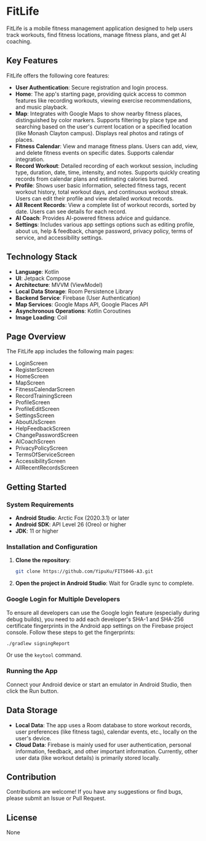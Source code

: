 # FitLife

FitLife is a mobile fitness management application designed to help users track workouts, find fitness locations, manage fitness plans, and get AI coaching.

## Key Features

FitLife offers the following core features:

- **User Authentication**: Secure registration and login process.
- **Home**: The app's starting page, providing quick access to common features like recording workouts, viewing exercise recommendations, and music playback.
- **Map**: Integrates with Google Maps to show nearby fitness places, distinguished by color markers. Supports filtering by place type and searching based on the user's current location or a specified location (like Monash Clayton campus). Displays real photos and ratings of places.
- **Fitness Calendar**: View and manage fitness plans. Users can add, view, and delete fitness events on specific dates. Supports calendar integration.
- **Record Workout**: Detailed recording of each workout session, including type, duration, date, time, intensity, and notes. Supports quickly creating records from calendar plans and estimating calories burned.
- **Profile**: Shows user basic information, selected fitness tags, recent workout history, total workout days, and continuous workout streak. Users can edit their profile and view detailed workout records.
- **All Recent Records**: View a complete list of workout records, sorted by date. Users can see details for each record.
- **AI Coach**: Provides AI-powered fitness advice and guidance.
- **Settings**: Includes various app settings options such as editing profile, about us, help & feedback, change password, privacy policy, terms of service, and accessibility settings.

## Technology Stack

- **Language**: Kotlin
- **UI**: Jetpack Compose
- **Architecture**: MVVM (ViewModel)
- **Local Data Storage**: Room Persistence Library
- **Backend Service**: Firebase (User Authentication)
- **Map Services**: Google Maps API, Google Places API
- **Asynchronous Operations**: Kotlin Coroutines
- **Image Loading**: Coil

## Page Overview

The FitLife app includes the following main pages:

- LoginScreen
- RegisterScreen
- HomeScreen
- MapScreen
- FitnessCalendarScreen
- RecordTrainingScreen
- ProfileScreen
- ProfileEditScreen
- SettingsScreen
- AboutUsScreen
- HelpFeedbackScreen
- ChangePasswordScreen
- AICoachScreen
- PrivacyPolicyScreen
- TermsOfServiceScreen
- AccessibilityScreen
- AllRecentRecordsScreen

## Getting Started

### System Requirements

- **Android Studio**: Arctic Fox (2020.3.1) or later
- **Android SDK**: API Level 26 (Oreo) or higher
- **JDK**: 11 or higher

### Installation and Configuration

1.  **Clone the repository**:
    ```bash
    git clone https://github.com/YipuXu/FIT5046-A3.git
    ```
2.  **Open the project in Android Studio**: Wait for Gradle sync to complete.

### Google Login for Multiple Developers

To ensure all developers can use the Google login feature (especially during debug builds), you need to add each developer's SHA-1 and SHA-256 certificate fingerprints in the Android app settings on the Firebase project console. Follow these steps to get the fingerprints:
   ```bash
   ./gradlew signingReport
   ```
   Or use the `keytool` command.

### Running the App

Connect your Android device or start an emulator in Android Studio, then click the Run button.

## Data Storage

- **Local Data**: The app uses a Room database to store workout records, user preferences (like fitness tags), calendar events, etc., locally on the user's device.
- **Cloud Data**: Firebase is mainly used for user authentication, personal information, feedback, and other important information. Currently, other user data (like workout details) is primarily stored locally.

## Contribution

Contributions are welcome! If you have any suggestions or find bugs, please submit an Issue or Pull Request.

## License

None 